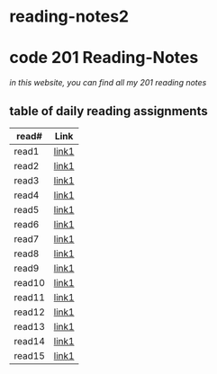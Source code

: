 # reading-notes2
# code 201 Reading-Notes

*in this website, you can find all my 201 reading notes*
 ## table of daily reading assignments
 
 **read#**| **Link**
 --------|--------
 read1 |[link1](https://bayan-97.github.io/reading-notes2/class1)
 read2 |[link1](https://bayan-97.github.io/reading-notes2/class2)
 read3 |[link1](https://bayan-97.github.io/reading-notes2/class3)
 read4 |[link1](https://bayan-97.github.io/reading-notes2/class4)
 read5 |[link1](https://bayan-97.github.io/reading-notes2/class5)
 read6 |[link1](https://bayan-97.github.io/reading-notes2/class6)
 read7 |[link1](https://bayan-97.github.io/reading-notes2/class7)
 read8 |[link1](https://bayan-97.github.io/reading-notes2/class8)
 read9 |[link1](https://bayan-97.github.io/reading-notes2/class9)
 read10 |[link1](https://bayan-97.github.io/reading-notes2/class-10)
 read11 |[link1](https://bayan-97.github.io/reading-notes2/class-11)
 read12 |[link1]()
 read13 |[link1]()
 read14 |[link1]()
 read15 |[link1]()